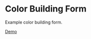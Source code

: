 # Color Building Form
Example color building form.

[Demo](https://andrewatts85.github.io/color-building-form/)
